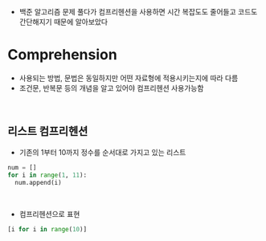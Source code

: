 - 백준 알고리즘 문제 풀다가 컴프리헨션을 사용하면 시간 복잡도도 줄어들고 코드도 간단해지기 때문에 알아보았다

# Comprehension
- 사용되는 방법, 문법은 동일하지만 어떤 자료형에 적용시키는지에 따라 다름
- 조건문, 반복문 등의 개념을 알고 있어야 컴프리헨션 사용가능함

</br>

## 리스트 컴프리헨션
- 기존의 1부터 10까지 정수를 순서대로 가지고 있는 리스트
```python
num = []
for i in range(1, 11):
  num.append(i)
```

</br>

- 컴프리헨션으로 표현
```python
[i for i in range(10)]
```